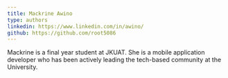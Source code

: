 ```yaml
---
title: Mackrine Awino
type: authors
linkedin: https://www.linkedin.com/in/awino/
github: https://github.com/root5086
---
```


Mackrine is a final year student at JKUAT. She is a mobile application developer who has been actively leading the tech-based community at the University.
